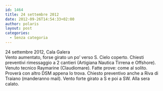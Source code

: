 ```yaml
---
id: 1464
title: 24 settembre 2012
date: 2012-09-26T14:54:33+02:00
author: polaris
layout: post
categories:
  - Senza categoria
---
```

24 settembre 2012, Cala Galera  
Vento aumentato, forse girato un po&#8217; verso S. Cielo coperto. Chiesti preventivi rimessaggio a 2 cantieri (Artigiana Nautica Tirrena e Offshore). Venuto tecnico Raymarine (Claudiomare). Fatte prove: come al solito. Proverà con altro DSM appena lo trova. Chiesto preventivo anche a Riva di Traiano (manderanno mail). Vento forte girato a S e poi a SW. Alla sera calato.